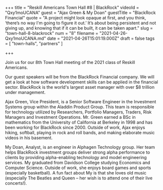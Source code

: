 +++
title = "Reskill Americans Town Hall #8 | BlackRock"
videoId = "Qxy1moUCANA"
guest = "Ajax Green & My Doan"
guestTitle = "BlackRock Financial"
quote = "A project might look opaque at first, and you think, ‘there’s no way I'm going to figure it out.’ It’s about being persistent and not giving up, and knowing that if it can be built, it can be taken apart."
slug = "town-hall-8-blackrock"
num = "8"
filename = "2021-04-26-Qxy1moUCANA.md"
date = "2021-04-26T15:01:19.000Z"
draft = false
tags = [ "town-halls", "partners" ]

+++

Join us for our 8th Town Hall meeting of the 2021 class of Reskill Americans.

Our guest speakers will be from the BlackRock Financial company.  We will get a look at how software development skills can be applied in the financial sector.  BlackRock is the world's largest asset manager with over $8 trillion under management.

Ajax Green, Vice President, is a Senior Software Engineer in the Investment Systems group within the Aladdin Product Group. This team is responsible for technology utilized by Researchers, Portfolio Managers, Traders, Risk Managers and Investment Operations. Mr. Green earned a BSc in mathematics from the University of California at Berkeley in 1998 and has been working for BlackRock since 2000. Outside of work, Ajax enjoys hiking, softball, playing in rock and roll bands, and making elaborate music videos in his basement.

My Doan, Analyst, is an engineer in Alphagen Technology group. Her team helps BlackRock investment groups deliver strong alpha performance to clients by providing alpha-enabling technology and model engineering services. My graduated from Davidson College studying Economics and Computer Science.  Outside of work, she enjoys board games and sports (especially basketball). A fun fact about My is that she loves old music (especially The Beatles and Queen – her wish is to attend one of their live concerts!).
